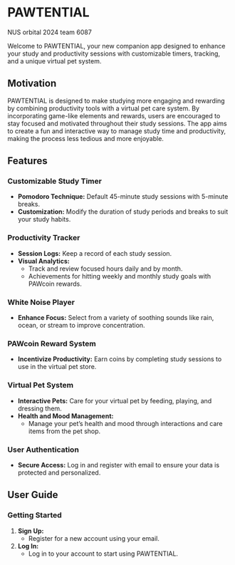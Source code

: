 # PAWTENTIAL

NUS orbital 2024 team 6087

Welcome to PAWTENTIAL, your new companion app designed to enhance your study and productivity sessions with customizable timers, tracking, and a unique virtual pet system.

## Motivation

PAWTENTIAL is designed to make studying more engaging and rewarding by combining productivity tools with a virtual pet care system. By incorporating game-like elements and rewards, users are encouraged to stay focused and motivated throughout their study sessions. The app aims to create a fun and interactive way to manage study time and productivity, making the process less tedious and more enjoyable.


## Features

### Customizable Study Timer
- **Pomodoro Technique:** Default 45-minute study sessions with 5-minute breaks.
- **Customization:** Modify the duration of study periods and breaks to suit your study habits.

### Productivity Tracker
- **Session Logs:** Keep a record of each study session.
- **Visual Analytics:**
  - Track and review focused hours daily and by month.
  - Achievements for hitting weekly and monthly study goals with PAWcoin rewards.

### White Noise Player
- **Enhance Focus:** Select from a variety of soothing sounds like rain, ocean, or stream to improve concentration.

### PAWcoin Reward System
- **Incentivize Productivity:** Earn coins by completing study sessions to use in the virtual pet store.

### Virtual Pet System
- **Interactive Pets:** Care for your virtual pet by feeding, playing, and dressing them.
- **Health and Mood Management:**
  - Manage your pet’s health and mood through interactions and care items from the pet shop.

### User Authentication
- **Secure Access:** Log in and register with email to ensure your data is protected and personalized.

## User Guide

### Getting Started

1. **Sign Up:**
   - Register for a new account using your email.
2. **Log In:**
   - Log in to your account to start using PAWTENTIAL.

